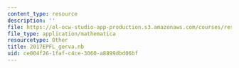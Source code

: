 ```yaml
---
content_type: resource
description: ''
file: https://ol-ocw-studio-app-production.s3.amazonaws.com/courses/res-3-004-visualizing-materials-science-fall-2017/ce004f261fafc4ce3060a8899dbd06bf_2017EPFL_gerva.nb
file_type: application/mathematica
resourcetype: Other
title: 2017EPFL_gerva.nb
uid: ce004f26-1faf-c4ce-3060-a8899dbd06bf
---
```

